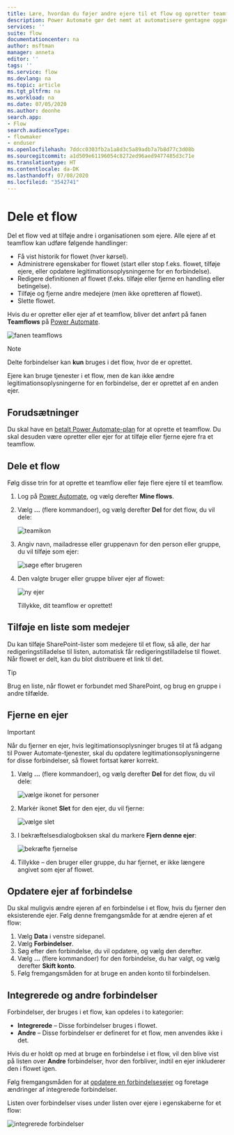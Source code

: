 ```yaml
---
title: Lære, hvordan du føjer andre ejere til et flow og opretter teamflows | Microsoft Docs
description: Power Automate gør det nemt at automatisere gentagne opgaver. Du kan tilføje brugere eller grupper som ejere og arbejde sammen med dem om at designe og administrere flows.
services: ''
suite: flow
documentationcenter: na
author: msftman
manager: anneta
editor: ''
tags: ''
ms.service: flow
ms.devlang: na
ms.topic: article
ms.tgt_pltfrm: na
ms.workload: na
ms.date: 07/05/2020
ms.author: deonhe
search.app:
- Flow
search.audienceType:
- flowmaker
- enduser
ms.openlocfilehash: 7ddcc0303fb2a1a8d3c5a89adb7a7b8d77c3d08b
ms.sourcegitcommit: a1d509e61196054c8272ed96aed9477485d3c71e
ms.translationtype: HT
ms.contentlocale: da-DK
ms.lasthandoff: 07/08/2020
ms.locfileid: "3542741"
---
```

# <a name="share-a-flow"></a>Dele et flow 

Del et flow ved at tilføje andre i organisationen som ejere. Alle ejere af et teamflow kan udføre følgende handlinger:

* Få vist historik for flowet (hver kørsel).
* Administrere egenskaber for flowet (start eller stop f.eks. flowet, tilføje ejere, eller opdatere legitimationsoplysningerne for en forbindelse).
* Redigere definitionen af flowet (f.eks. tilføje eller fjerne en handling eller betingelse).
* Tilføje og fjerne andre medejere (men ikke opretteren af flowet).
* Slette flowet.

Hvis du er opretter eller ejer af et teamflow, bliver det anført på fanen **Teamflows** på [Power Automate](https://flow.microsoft.com).

![fanen teamflows](./media/create-team-flows/addowner5.png)

> [!NOTE]
> Delte forbindelser kan **kun** bruges i det flow, hvor de er oprettet.
> 
> 

Ejere kan bruge tjenester i et flow, men de kan ikke ændre legitimationsoplysningerne for en forbindelse, der er oprettet af en anden ejer.

## <a name="prerequisites"></a>Forudsætninger
Du skal have en [betalt Power Automate-plan](https://flow.microsoft.com/pricing/) for at oprette et teamflow. Du skal desuden være opretter eller ejer for at tilføje eller fjerne ejere fra et teamflow.

## <a name="share-a-flow"></a>Dele et flow
Følg disse trin for at oprette et teamflow eller føje flere ejere til et teamflow.

1. Log på [Power Automate](https://flow.microsoft.com), og vælg derefter **Mine flows**.
2. Vælg **...** (flere kommandoer), og vælg derefter **Del** for det flow, du vil dele:
   
    ![teamikon](./media/create-team-flows/addowner1.png)
3. Angiv navn, mailadresse eller gruppenavn for den person eller gruppe, du vil tilføje som ejer:
   
    ![søge efter brugeren](./media/create-team-flows/addowner2.png)
4. Den valgte bruger eller gruppe bliver ejer af flowet:
     
    ![ny ejer](./media/create-team-flows/addowner4.png)
   
     Tillykke, dit teamflow er oprettet!

## <a name="add-a-list-as-a-co-owner"></a>Tilføje en liste som medejer

Du kan tilføje SharePoint-lister som medejere til et flow, så alle, der har redigeringstilladelse til listen, automatisk får redigeringstilladelse til flowet. Når flowet er delt, kan du blot distribuere et link til det.

> [!TIP]
> Brug en liste, når flowet er forbundet med SharePoint, og brug en gruppe i andre tilfælde.
>

## <a name="remove-an-owner"></a>Fjerne en ejer

> [!IMPORTANT]
> Når du fjerner en ejer, hvis legitimationsoplysninger bruges til at få adgang til Power Automate-tjenester, skal du opdatere legitimationsoplysningerne for disse forbindelser, så flowet fortsat kører korrekt.
> 
> 

1. Vælg **...** (flere kommandoer), og vælg derefter **Del** for det flow, du vil dele:
   
    ![vælge ikonet for personer](./media/create-team-flows/addowner1.png)
2. Markér ikonet **Slet** for den ejer, du vil fjerne:
   
    ![vælge slet](./media/create-team-flows/removeowner2.png)
3. I bekræftelsesdialogboksen skal du markere **Fjern denne ejer**:
   
    ![bekræfte fjernelse](./media/create-team-flows/removeowner3.png)
4. Tillykke – den bruger eller gruppe, du har fjernet, er ikke længere angivet som ejer af flowet.


## <a name="update-connection-owner"></a>Opdatere ejer af forbindelse

Du skal muligvis ændre ejeren af en forbindelse i et flow, hvis du fjerner den eksisterende ejer. Følg denne fremgangsmåde for at ændre ejeren af et flow:

1. Vælg **Data** i venstre sidepanel.
1. Vælg **Forbindelser**.
1. Søg efter den forbindelse, du vil opdatere, og vælg den derefter.
1. Vælg **...** (flere kommandoer) for den forbindelse, du har valgt, og vælg derefter **Skift konto**.
1. Følg fremgangsmåden for at bruge en anden konto til forbindelsen.

## <a name="embedded-and-other-connections"></a>Integrerede og andre forbindelser

Forbindelser, der bruges i et flow, kan opdeles i to kategorier:

* **Integrerede** – Disse forbindelser bruges i flowet.
* **Andre** – Disse forbindelser er defineret for et flow, men anvendes ikke i det.

Hvis du er holdt op med at bruge en forbindelse i et flow, vil den blive vist på listen over **Andre** forbindelser, hvor den forbliver, indtil en ejer inkluderer den i flowet igen.

Følg fremgangsmåden for at [opdatere en forbindelsesejer](./create-team-flows.md#update-connection-owner) og foretage ændringer af integrerede forbindelser.

Listen over forbindelser vises under listen over ejere i egenskaberne for et flow:

![integrerede forbindelser](./media/create-team-flows/embeddedconnections.png)

